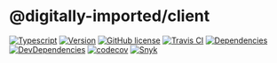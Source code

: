 # @digitally-imported/client
[![Typescript](https://img.shields.io/badge/%3C%2F%3E-TypeScript-blue.svg?style=flat-square)](https://www.typescriptlang.org/)
[![Version](https://img.shields.io/npm/v/@digitally-imported/client?style=flat-square)](https://www.npmjs.com/package/@digitally-imported/client)
[![GitHub license](https://img.shields.io/github/license/pigulla/di?style=flat-square)](https://github.com/pigulla/di/blob/develop/LICENSE)
[![Travis CI](https://img.shields.io/travis/com/pigulla/di/develop?style=flat-square)](https://codecov.io/gh/pigulla/di)
[![Dependencies](https://img.shields.io/david/pigulla/di?style=flat-square&path=packages/client)](https://david-dm.org/pigulla/di?path=packages%2Fclient)
[![DevDependencies](https://img.shields.io/david/dev/pigulla/di?style=flat-square&path=packages/client)](https://david-dm.org/dev/pigulla/di?path=packages%2Fclient)
[![codecov](https://codecov.io/gh/pigulla/di/branch/master/graph/badge.svg?flag=client)](https://codecov.io/gh/pigulla/di/tree/develop/packages/client/src)
[![Snyk](https://snyk.io/test/github/pigulla/di/badge.svg?targetFile=packages/client/package.json&style=flat-square)](https://snyk.io/test/github/pigulla/di?targetFile=packages%2Fclient%2Fpackage.json&tab=dependencies)

